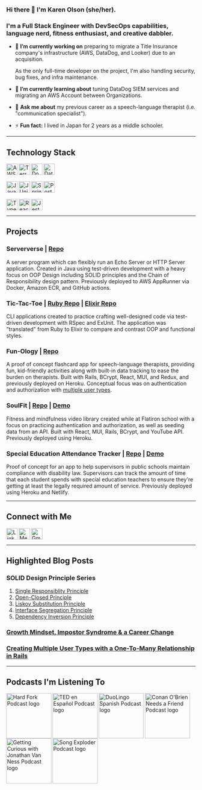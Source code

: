 ### Hi there 👋 I'm Karen Olson (she/her).
### I'm a Full Stack Engineer with DevSecOps capabilities, language nerd, fitness enthusiast, and creative dabbler.

- 🔭 **I’m currently working on** preparing to migrate a Title Insurance company's infrastructure (AWS, DataDog, and Looker) due to an acquisition.

    As the only full-time developer on the project, I'm also handling security, bug fixes, and infra maintenance.
  
- 🌱 **I’m currently learning about** tuning DataDog SIEM services and migrating an AWS Account between Organizations.
  
- 💬 **Ask me about** my previous career as a speech-language therapist (i.e. "communication specialist").
  
- ⚡ **Fun fact:** I lived in Japan for 2 years as a middle schooler.

---
## Technology Stack

<div>
  <img align="left" alt="AWS" height="30px" src="https://img.shields.io/badge/Amazon_AWS-FF9900?style=for-the-badge&logo=amazonaws&logoColor=white" />
  <img align="left" alt="Terraform" height="30px" src="https://img.shields.io/badge/Terraform-7B42BC?style=for-the-badge&logo=terraform&logoColor=white" />
  <img align="left" alt="Docker" height="30px" padding-top="2px" src="https://img.shields.io/badge/Docker-2CA5E0?style=for-the-badge&logo=docker&logoColor=white" />
  <img alt="DataDog" height="30px" padding-top="2px" src="https://img.shields.io/badge/DATADOG-632CA6?style=for-the-badge&logo=datadog&logoColor=white" />
</div>
<br>
<div>
  <img align="left" alt="Java" height="30px" src="https://img.shields.io/badge/Java-ED8B00?style=for-the-badge&logo=java&logoColor=white" />
  <img align="left" alt="JUnit" height="30px" src="https://img.shields.io/badge/Junit5-25A162?style=for-the-badge&logo=junit5&logoColor=white" />
  <img align="left"  alt="SpringBoot" height="30px" src="https://img.shields.io/badge/Spring_Boot-F2F4F9?style=for-the-badge&logo=spring-boot" />
  <img alt="PostgreSQL" height="30px" src="https://img.shields.io/badge/PostgreSQL-316192?style=for-the-badge&logo=postgresql&logoColor=white" />
</div>
<br>
<div>
  <img align="left" alt="TypeScript" height="30px" src="https://img.shields.io/badge/TypeScript-007ACC?style=for-the-badge&logo=typescript&logoColor=white" />
  <img align="left" alt="React" height="30px" padding-top="2px" src="https://img.shields.io/badge/React-20232A?style=for-the-badge&logo=react&logoColor=61DAFB" />
  <img alt="Jest" height="30px" padding-top="2px" src="https://img.shields.io/badge/Jest-C21325?style=for-the-badge&logo=jest&logoColor=white" />
</div>

---
## Projects

### Serververse | [Repo](https://github.com/karen-olson/Serververse)
A server program which can flexibly run an Echo Server or HTTP Server application. Created in Java using test-driven development with a heavy focus on OOP Design including SOLID principles and the Chain of Responsibility design pattern. Previously deployed to AWS AppRunner via Docker, Amazon ECR, and GitHub actions.

### Tic-Tac-Toe | [Ruby Repo](https://github.com/karen-olson/ruby-tic-tac-toe) | [Elixir Repo](https://github.com/karen-olson/elixir-tic-tac-toe)
CLI applications created to practice crafting well-designed code via test-driven development with RSpec and ExUnit. The application was "translated" from Ruby to Elixir to compare and contrast OOP and functional styles. 

### Fun-Ology | [Repo](url)
A proof of concept flashcard app for speech-language therapists, providing fun, kid-friendly activities along with built-in data tracking to ease the burden on therapists. Built with Rails, BCrypt, React, MUI, and Redux, and previously deployed on Heroku. Conceptual focus was on authentication and authorization with [multiple user types](https://medium.com/@karen_olson/creating-multiple-user-types-with-a-one-to-many-relationship-in-rails-ba3bbe4b0a8a).

### SoulFit | [Repo](https://github.com/karen-olson/soulfit) | [Demo](https://www.loom.com/share/9adb4cd688c54d5497689071e8b25756)
Fitness and mindfulness video library created while at Flatiron school with a focus on practicing authentication and authorization, as well as seeding data from an API. Built with React, MUI, Rails, BCrypt, and YouTube API. Previously deployed using Heroku.

### Special Education Attendance Tracker | [Repo](https://github.com/karen-olson/special-education-attendance-tracker) | [Demo](https://www.loom.com/share/64ac298e35a44c428203ab724fdfc5ee)
Proof of concept for an app to help supervisors in public schools maintain compliance with disability law. Supervisors can track the amount of time that each student spends with special education teachers to ensure they're getting at least the legally required amount of service. Previously deployed using Heroku and Netlify.

---
## Connect with Me

[<img align="left" alt="LinkedIn" height="30px" src="https://img.shields.io/badge/LinkedIn-0077B5?style=for-the-badge&logo=linkedin&logoColor=white" />](https://www.linkedin.com/in/karen-m-olson/)

[<img align="left" alt="Medium" height="30px" src="https://img.shields.io/badge/Medium-12100E?style=for-the-badge&logo=medium&logoColor=white" />](https://medium.com/@karen_olson)

[<img alt="Gmail" height="30px" src="https://img.shields.io/badge/Gmail-D14836?style=for-the-badge&logo=gmail&logoColor=white" />](mailto:olson.karen.m@gmail.com)

---
## Highlighted Blog Posts

### SOLID Design Principle Series
1. [Single Responsiblity Principle ](https://medium.com/@karen_olson/single-responsibility-principle-69eb719eb110)
2. [Open-Closed Principle](https://medium.com/@karen_olson/open-closed-principle-ocp-57e0e15f08ab)
3. [Liskov Substitution Principle](https://medium.com/@karen_olson/liskov-substitution-principle-lsp-f31a6ee6752a)
4. [Interface Segregation Principle](https://medium.com/@karen_olson/interface-segregation-principle-isp-fc22c049f2b1)
5. [Dependency Inversion Principle](https://medium.com/@karen_olson/dependency-inversion-principle-dip-d8dae926a176)

### [Growth Mindset, Impostor Syndrome & a Career Change](https://medium.com/@karen_olson/growth-mindset-imposter-syndrome-a-career-change-9e217021dcb0)

### [Creating Multiple User Types with a One-To-Many Relationship in Rails](https://medium.com/@karen_olson/creating-multiple-user-types-with-a-one-to-many-relationship-in-rails-ba3bbe4b0a8a)

---
## Podcasts I'm Listening To

[<img align="left" alt="Hard Fork Podcast logo" height="120px" src="https://i.imgur.com/Jd9i4Rn.jpg" />](https://podcasts.apple.com/us/podcast/hard-fork/id1528594034)
[<img align="left" alt="TED en Español Podcast logo" height="120px" src="https://i.imgur.com/ZuxOD4v.png" />](https://podcasts.apple.com/ec/podcast/ted-en-espa%C3%B1ol/id1368017834)
[<img align="left" alt="DuoLingo Spanish Podcast logo" height="120px" src="https://i.imgur.com/H9V4QMR.jpg" />](https://podcasts.apple.com/us/podcast/duolingo-spanish-podcast/id1317493077)
[<img align="left" alt="Conan O'Brien Needs a Friend Podcast logo" height="120px" src="https://i.imgur.com/cdpeNPB.jpg" />](https://podcasts.apple.com/us/podcast/conan-obrien-needs-a-friend/id1438054347)
[<img align="left" alt="Getting Curious with Jonathan Van Ness Podcast logo" height="120px" src="https://i.imgur.com/T8JQpGy.jpg" />](https://podcasts.apple.com/us/podcast/getting-curious-with-jonathan-van-ness/id1068563276)
[<img align="left" alt="Song Exploder Podcast logo" height="120px" src="https://i.imgur.com/SxGNCrV.jpg" />](https://podcasts.apple.com/us/podcast/song-exploder/id788236947)
